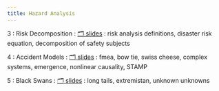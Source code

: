 ```yaml
---
title: Hazard Analysis
---
```


3
: Risk Decomposition
    : [🗂️ slides](https://docs.google.com/presentation/d/1RMZ89VHzVnDhugcrrwvHQnRIw366dMr3JYFC3rkxjL0/edit?usp=sharing)
: risk analysis definitions, disaster risk equation, decomposition of safety subjects

4
: Accident Models
  : [🗂️ slides](https://docs.google.com/presentation/d/1HquuLs0OTVYvuk0QRCG_6aqWhmMEf7sDBFLvRaEAZL4/edit?usp=sharing)
: fmea, bow tie, swiss cheese, complex systems, emergence, nonlinear causality, STAMP

5
: Black Swans
  : [🗂️ slides](https://docs.google.com/presentation/d/1rDWQuwdqFPm1ebqnuM9x_H-2ZYGehj6kSp_5LOi6q5E/edit?usp=sharing)
: long tails, extremistan, unknown unknowns

